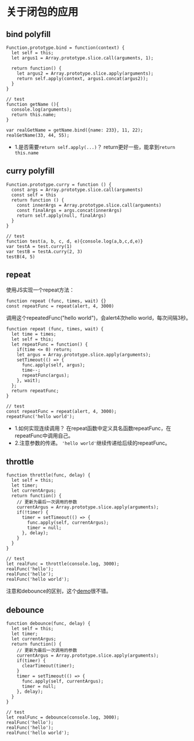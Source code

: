 # 关于闭包的应用

## bind polyfill

    Function.prototype.bind = function(context) {
      let self = this;
      let argus1 = Array.prototype.slice.call(arguments, 1);

      return function() {
        let argus2 = Array.prototype.slice.apply(arguments);
        return self.apply(context, argus1.concat(argus2));
      }
    }
    
    // test
    function getName (){
      console.log(arguments);
      return this.name;
    }
    
    var realGetName = getName.bind({name: 233}, 11, 22);
    realGetName(33, 44, 55);


* 1.是否需要`return self.apply(...)`？
return更好一些，能拿到`return this.name`

## curry polyfill

    Function.prototype.curry = function () {
      const args = Array.prototype.slice.call(arguments)
      const self = this
      return function () {
        const innerArgs = Array.prototype.slice.call(arguments)
        const finalArgs = args.concat(innerArgs)
        return self.apply(null, finalArgs)
      }
    }

    // test
    function test(a, b, c, d, e){console.log(a,b,c,d,e)}
    var testA = test.curry(1)
    var testB = testA.curry(2, 3)
    testB(4, 5)


## repeat

使用JS实现一个repeat方法：

    function repeat (func, times, wait) {}
    const repeatFunc = repeat(alert, 4, 3000)

调用这个repeatedFunc("hello world")，会alert4次hello world，每次间隔3秒。

    function repeat (func, times, wait) {
      let time = times;
      let self = this;
      let repeatFunc = function() {
        if(time <= 0) return;
        let argus = Array.prototype.slice.apply(arguments);
        setTimeout(() => {
          func.apply(self, argus);
          time--;
          repeatFunc(argus);
        }, wait);
      };
      return repeatFunc;
    }
    
    // test
    const repeatFunc = repeat(alert, 4, 3000);
    repeatFunc('hello world');
    
* 1.如何实现连续调用？
在repeat函数中定义具名函数repeatFunc，在repeatFunc中调用自己。
* 2.注意参数的传递。
`'hello world'`继续传递给后续的repeatFunc。

## throttle

    function throttle(func, delay) {
      let self = this;
      let timer;
      let currentArgus;
      return function() {
        // 更新为最后一次调用的参数
        currentArgus = Array.prototype.slice.apply(arguments);
        if(!timer) {
          timer = setTimeout(() => {
            func.apply(self, currentArgus);
            timer = null;
          }, delay);
        }
      }
    }

    // test
    let realFunc = throttle(console.log, 3000);
    realFunc('hello');
    realFunc('hello');
    realFunc('hello world');

注意和debounce的区别，这个[demo](https://codepen.io/llh911001/pen/XmGYKV?editors=1010)很不错。

## debounce

    function debounce(func, delay) {
      let self = this;
      let timer;
      let currentArgus;
      return function() {
        // 更新为最后一次调用的参数
        currentArgus = Array.prototype.slice.apply(arguments);
        if(timer) {
          clearTimeout(timer);
        }
        timer = setTimeout(() => {
          func.apply(self, currentArgus);
          timer = null;
        }, delay);
      }
    }
    
    // test
    let realFunc = debounce(console.log, 3000);
    realFunc('hello');
    realFunc('hello');
    realFunc('hello world');
    

